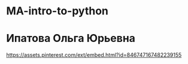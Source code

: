 # MA-intro-to-python
# Ипатова Ольга Юрьевна
https://assets.pinterest.com/ext/embed.html?id=846747167482239155
